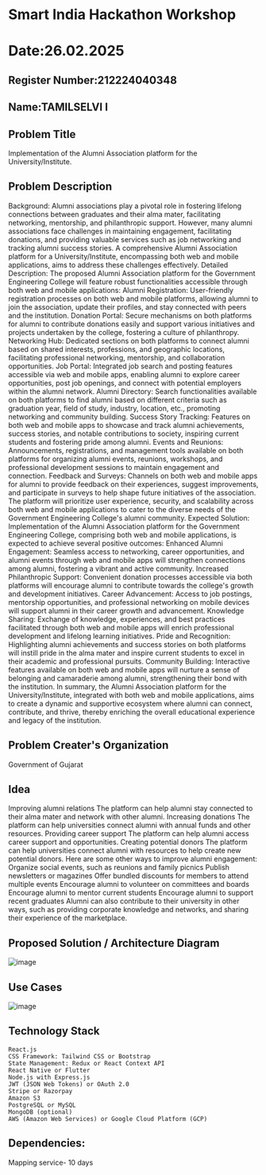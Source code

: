 # Smart India Hackathon Workshop
# Date:26.02.2025
## Register Number:212224040348
## Name:TAMILSELVI I
## Problem Title
Implementation of the Alumni Association platform for the University/Institute.


## Problem Description
Background: Alumni associations play a pivotal role in fostering lifelong connections between graduates and their alma mater, facilitating networking, mentorship, and philanthropic support. However, many alumni associations face challenges in maintaining engagement, facilitating donations, and providing valuable services such as job networking and tracking alumni success stories. A comprehensive Alumni Association platform for a University/Institute, encompassing both web and mobile applications, aims to address these challenges effectively. Detailed Description: The proposed Alumni Association platform for the Government Engineering College will feature robust functionalities accessible through both web and mobile applications: Alumni Registration: User-friendly registration processes on both web and mobile platforms, allowing alumni to join the association, update their profiles, and stay connected with peers and the institution. Donation Portal: Secure mechanisms on both platforms for alumni to contribute donations easily and support various initiatives and projects undertaken by the college, fostering a culture of philanthropy. Networking Hub: Dedicated sections on both platforms to connect alumni based on shared interests, professions, and geographic locations, facilitating professional networking, mentorship, and collaboration opportunities. Job Portal: Integrated job search and posting features accessible via web and mobile apps, enabling alumni to explore career opportunities, post job openings, and connect with potential employers within the alumni network. Alumni Directory: Search functionalities available on both platforms to find alumni based on different criteria such as graduation year, field of study, industry, location, etc., promoting networking and community building. Success Story Tracking: Features on both web and mobile apps to showcase and track alumni achievements, success stories, and notable contributions to society, inspiring current students and fostering pride among alumni. Events and Reunions: Announcements, registrations, and management tools available on both platforms for organizing alumni events, reunions, workshops, and professional development sessions to maintain engagement and connection. Feedback and Surveys: Channels on both web and mobile apps for alumni to provide feedback on their experiences, suggest improvements, and participate in surveys to help shape future initiatives of the association. The platform will prioritize user experience, security, and scalability across both web and mobile applications to cater to the diverse needs of the Government Engineering College's alumni community. Expected Solution: Implementation of the Alumni Association platform for the Government Engineering College, comprising both web and mobile applications, is expected to achieve several positive outcomes: Enhanced Alumni Engagement: Seamless access to networking, career opportunities, and alumni events through web and mobile apps will strengthen connections among alumni, fostering a vibrant and active community. Increased Philanthropic Support: Convenient donation processes accessible via both platforms will encourage alumni to contribute towards the college's growth and development initiatives. Career Advancement: Access to job postings, mentorship opportunities, and professional networking on mobile devices will support alumni in their career growth and advancement. Knowledge Sharing: Exchange of knowledge, experiences, and best practices facilitated through both web and mobile apps will enrich professional development and lifelong learning initiatives. Pride and Recognition: Highlighting alumni achievements and success stories on both platforms will instill pride in the alma mater and inspire current students to excel in their academic and professional pursuits. Community Building: Interactive features available on both web and mobile apps will nurture a sense of belonging and camaraderie among alumni, strengthening their bond with the institution. In summary, the Alumni Association platform for the University/Institute, integrated with both web and mobile applications, aims to create a dynamic and supportive ecosystem where alumni can connect, contribute, and thrive, thereby enriching the overall educational experience and legacy of the institution.

## Problem Creater's Organization
Government of Gujarat


## Idea

Improving alumni relations
The platform can help alumni stay connected to their alma mater and network with other alumni.
Increasing donations
The platform can help universities connect alumni with annual funds and other resources.
Providing career support
The platform can help alumni access career support and opportunities.
Creating potential donors
The platform can help universities connect alumni with resources to help create new potential donors. 
Here are some other ways to improve alumni engagement:
Organize social events, such as reunions and family picnics 
Publish newsletters or magazines 
Offer bundled discounts for members to attend multiple events 
Encourage alumni to volunteer on committees and boards 
Encourage alumni to mentor current students 
Encourage alumni to support recent graduates 
Alumni can also contribute to their university in other ways, such as providing corporate knowledge and networks, and sharing their experience of the marketplace.

## Proposed Solution / Architecture Diagram


![image](https://github.com/user-attachments/assets/6f54f4b4-dcd0-4198-9a8a-cfb4df7fb011)





## Use Cases

![image](https://github.com/user-attachments/assets/b5b5331b-52a3-4ff1-b0dd-5bf644c881ed)


## Technology Stack
```
React.js
CSS Framework: Tailwind CSS or Bootstrap
State Management: Redux or React Context API
React Native or Flutter
Node.js with Express.js
JWT (JSON Web Tokens) or OAuth 2.0
Stripe or Razorpay
Amazon S3
PostgreSQL or MySQL
MongoDB (optional)
AWS (Amazon Web Services) or Google Cloud Platform (GCP)
```




## Dependencies:


Mapping service- 10 days


